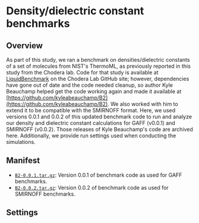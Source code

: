 # Density/dielectric constant benchmarks

## Overview

As part of this study, we ran a benchmark on densities/dielectric constants of a set of molecules from NIST's ThermoML, as previously reported in this study from the Chodera lab.
Code for that study is available at [LiquidBenchmark](https://github.com/choderalab/LiquidBenchmark) on the Chodera Lab GitHub site; however, dependencies have gone out of date and the code needed cleanup, so author Kyle Beauchamp helped get the code working again and made it available at [https://github.com/kyleabeauchamp/B2](https://github.com/kyleabeauchamp/B2).
We also worked with him to extend it to be compatible with the SMIRNOFF format.
Here, we used versions 0.0.1 and 0.0.2 of this updated benchmark code to run and analyze our density and dielectric constant calculations for GAFF (v0.0.1) and SMIRNOFF (v0.0.2).
Those releases of Kyle Beauchamp's code are archived here.
Additionally, we provide run settings used when conducting the simulations.


## Manifest
- [`B2-0.0.1.tar.gz`](B2-0.0.1.tar.gz): Version 0.0.1 of benchmark code as used for GAFF benchmarks.
- [`B2-0.0.2.tar.gz`](B2-0.0.2.tar.gz): Version 0.0.2 of benchmark code as used for SMIRNOFF benchmarks.


## Settings
